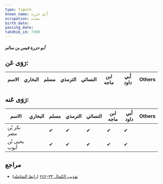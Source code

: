 ```yaml
---
type: figure
known_name: أَبُو حزرة
occupation: محدث
birth_date:
passing_date:
tahdhib_id: 7309
---
```

##### أبو حزرة قيس بن سالم

## رَوَى عَن:
| الاسم | البخاري | مسلم | الترمذي | النسائي | ابن ماجه | أبي داود | Others |
| ----- | ------- | ---- | ------- | ------- | -------- | -------- | ------ |
## رَوَى عَنه:
| الاسم         | البخاري | مسلم | الترمذي | النسائي | ابن ماجه | أبي داود | Others |
| ------------- | ------- | ---- | ------- | ------- | -------- | -------- | ------ |
| بكر بْن مضر   |         | ✔    | ✔       | ✔       | ✔        | ✔        |        |
| يحيى بْن أيوب |         | ✔    | ✔       | ✔       | ✔        | ✔        |        |
## مراجع
- [تهذيب الكمال ٣٣-٢٤٢](obsidian://open?vault=Tahdhib-al-Kamal&file=Figures/٧٣٠٩-أبو%20حزرة%20قيس%20بن%20سالم) ([رابط الشاملة](https://shamela.ws/book/3722/17913))